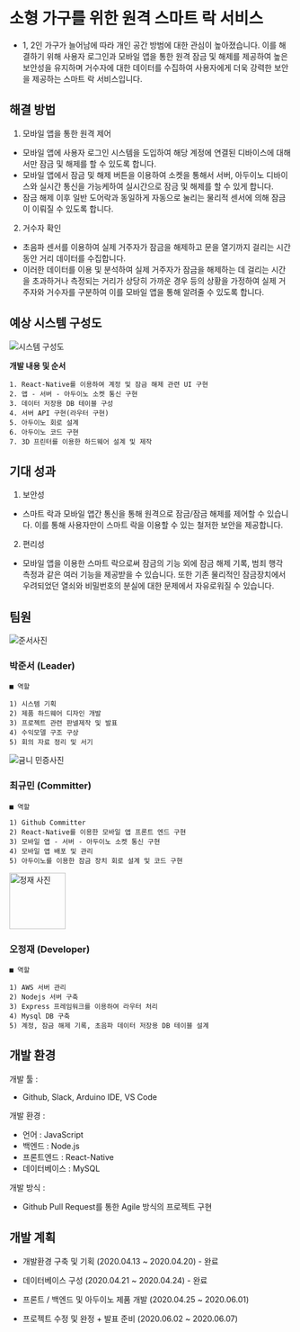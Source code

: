 **소형 가구를 위한 원격 스마트 락 서비스**
=============

- 1, 2인 가구가 늘어남에 따라 개인 공간 방범에 대한 관심이 높아졌습니다. 이를 해결하기 위해 사용자 로그인과 모바일 앱을 통한 원격 잠금 및 해제를 제공하여 높은 보안성을 유지하며 거수자에 대한 데이터를 수집하여 사용자에게 더욱 강력한 보안을 제공하는 스마트 락 서비스입니다.

**해결 방법**
------------
1. 모바일 앱을 통한 원격 제어
- 모바일 앱에 사용자 로그인 시스템을 도입하여 해당 계정에 연결된 디바이스에 대해서만 잠금 및 해제를 할 수 있도록 합니다.
- 모바일 앱에서 잠금 및 해제 버튼을 이용하여 소켓을 통해서 서버, 아두이노 디바이스와 실시간 통신을 가능케하여 실시간으로 잠금 및 해제를 할 수 있게 합니다.
- 잠금 해제 이후 일반 도어락과 동일하게 자동으로 눌리는 물리적 센서에 의해 잠금이 이뤄질 수 있도록 합니다.

2. 거수자 확인
- 초음파 센서를 이용하여 실제 거주자가 잠금을 해제하고 문을 열기까지 걸리는 시간 동안 거리 데이터를 수집합니다.
- 이러한 데이터를 이용 및 분석하여 실제 거주자가 잠금을 해제하는 데 걸리는 시간을 초과하거나 측정되는 거리가 상당히 가까운 경우 등의 상황을 가정하여 실제 거주자와 거수자를 구분하여 이를 모바일 앱을 통해 알려줄 수 있도록 합니다.

**예상 시스템 구성도**
---------------
![시스템 구성도](https://user-images.githubusercontent.com/49565544/80301903-be667b00-87e1-11ea-986d-67a12196e141.png)

**개발 내용 및 순서**
```
1. React-Native를 이용하여 계정 및 잠금 해제 관련 UI 구현
2. 앱 - 서버 - 아두이노 소켓 통신 구현
3. 데이터 저장용 DB 테이블 구성
4. 서버 API 구현(라우터 구현)
5. 아두이노 회로 설계
6. 아두이노 코드 구현
7. 3D 프린터를 이용한 하드웨어 설계 및 제작
```
**기대 성과**
---------------
1. 보안성  
- 스마트 락과 모바일 앱간 통신을 통해 원격으로 잠금/잠금 해제를 제어할 수 있습니다. 이를 통해 사용자만이 스마트 락을 이용할 수 있는 철저한 보안을 제공합니다.

2. 편리성  
- 모바일 앱을 이용한 스마트 락으로써 잠금의 기능 외에 잠금 해제 기록, 범죄 행각 측정과 같은 여러 기능을 제공받을 수 있습니다. 또한 기존 물리적인 잠금장치에서 우려되었던 열쇠와 비밀번호의 분실에 대한 문제에서 자유로워질 수 있습니다.

**팀원**
--------
![준서사진](https://user-images.githubusercontent.com/49565544/79038549-15caef80-7c15-11ea-86c8-3a50f6775fc7.jpg)


### 박준서 (Leader)
```
■ 역할

1) 시스템 기획
2) 제품 하드웨어 디자인 개발
3) 프로젝트 관련 판넬제작 및 발표 
4) 수익모델 구조 구상
5) 회의 자료 정리 및 서기

```
![귬니 민증사진](https://user-images.githubusercontent.com/49565544/79038580-4874e800-7c15-11ea-987f-52f195b15403.jpg)

### 최규민 (Committer)
```
■ 역할

1) Github Committer
2) React-Native를 이용한 모바일 앱 프론트 엔드 구현
3) 모바일 앱 - 서버 - 아두이노 소켓 통신 구현
4) 모바일 앱 배포 및 관리
5) 아두이노를 이용한 잠금 장치 회로 설계 및 코드 구현

```
<img width="100" alt="정재 사진" src="https://user-images.githubusercontent.com/49565544/79038452-5413df00-7c14-11ea-84e7-2b5edcd0ba07.png">

### 오정재 (Developer)
```
■ 역할 

1) AWS 서버 관리
2) Nodejs 서버 구축
3) Express 프레임워크를 이용하여 라우터 처리
4) Mysql DB 구축
5) 계정, 잠금 해제 기록, 초음파 데이터 저장용 DB 테이블 설계
```

**개발 환경**
-------
개발 툴 : 
* Github, Slack, Arduino IDE, VS Code

개발 환경 :
* 언어 : JavaScript
* 백엔드 : Node.js
* 프론트엔드 : React-Native
* 데이터베이스 : MySQL

개발 방식 :
* Github Pull Request를 통한 Agile 방식의 프로젝트 구현

**개발 계획**
--------
* 개발환경 구축 및 기획 (2020.04.13 ~ 2020.04.20) - 완료

* 데이터베이스 구성 (2020.04.21 ~ 2020.04.24) - 완료

* 프론트 / 백엔드 및 아두이노 제품 개발 (2020.04.25 ~ 2020.06.01)

* 프로젝트 수정 및 완정 + 발표 준비 (2020.06.02 ~ 2020.06.07)





